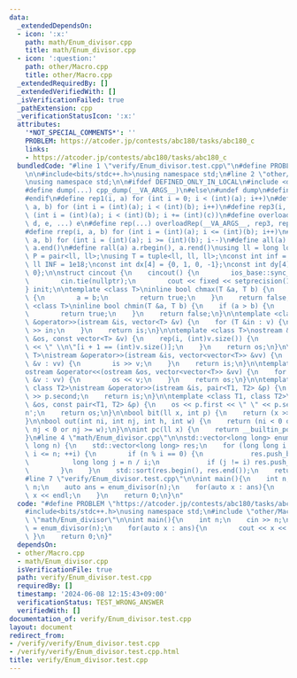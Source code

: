 ```yaml
---
data:
  _extendedDependsOn:
  - icon: ':x:'
    path: math/Enum_divisor.cpp
    title: math/Enum_divisor.cpp
  - icon: ':question:'
    path: other/Macro.cpp
    title: other/Macro.cpp
  _extendedRequiredBy: []
  _extendedVerifiedWith: []
  _isVerificationFailed: true
  _pathExtension: cpp
  _verificationStatusIcon: ':x:'
  attributes:
    '*NOT_SPECIAL_COMMENTS*': ''
    PROBLEM: https://atcoder.jp/contests/abc180/tasks/abc180_c
    links:
    - https://atcoder.jp/contests/abc180/tasks/abc180_c
  bundledCode: "#line 1 \"verify/Enum_divisor.test.cpp\"\n#define PROBLEM \"https://atcoder.jp/contests/abc180/tasks/abc180_c\"\
    \n\n#include<bits/stdc++.h>\nusing namespace std;\n#line 2 \"other/Macro.cpp\"\
    \nusing namespace std;\n\n#ifdef DEFINED_ONLY_IN_LOCAL\n#include <dump.hpp>\n\
    #define dump(...) cpp_dump(__VA_ARGS__)\n#else\n#undef dump\n#define dump(...)\n\
    #endif\n#define rep1(i, a) for (int i = 0; i < (int)(a); i++)\n#define rep2(i,\
    \ a, b) for (int i = (int)(a); i < (int)(b); i++)\n#define rep3(i, a, b, c) for\
    \ (int i = (int)(a); i < (int)(b); i += (int)(c))\n#define overloadRep(a, b, c,\
    \ d, e, ...) e\n#define rep(...) overloadRep(__VA_ARGS__, rep3, rep2, rep1)(__VA_ARGS__)\n\
    #define rrep(i, a, b) for (int i = (int)(a); i <= (int)(b); i++)\n#define drep(i,\
    \ a, b) for (int i = (int)(a); i >= (int)(b); i--)\n#define all(a) a.begin(),\
    \ a.end()\n#define rall(a) a.rbegin(), a.rend()\nusing ll = long long;\nusing\
    \ P = pair<ll, ll>;\nusing T = tuple<ll, ll, ll>;\nconst int inf = 1e9;\nconst\
    \ ll INF = 1e18;\nconst int dx[4] = {0, 1, 0, -1};\nconst int dy[4] = {1, 0, -1,\
    \ 0};\n\nstruct cincout {\n    cincout() {\n        ios_base::sync_with_stdio(false);\n\
    \        cin.tie(nullptr);\n        cout << fixed << setprecision(15);\n    }\n\
    } init;\n\ntemplate <class T>\ninline bool chmax(T &a, T b) {\n    if (a < b)\
    \ {\n        a = b;\n        return true;\n    }\n    return false;\n}\n\ntemplate\
    \ <class T>\ninline bool chmin(T &a, T b) {\n    if (a > b) {\n        a = b;\n\
    \        return true;\n    }\n    return false;\n}\n\ntemplate <class T>\nistream\
    \ &operator>>(istream &is, vector<T> &v) {\n    for (T &in : v) {\n        is\
    \ >> in;\n    }\n    return is;\n}\n\ntemplate <class T>\nostream &operator<<(ostream\
    \ &os, const vector<T> &v) {\n    rep(i, (int)v.size()) {\n        os << v[i]\
    \ << \" \\n\"[i + 1 == (int)v.size()];\n    }\n    return os;\n}\n\ntemplate <class\
    \ T>\nistream &operator>>(istream &is, vector<vector<T>> &vv) {\n    for (vector<T>\
    \ &v : vv) {\n        is >> v;\n    }\n    return is;\n}\n\ntemplate <class T>\n\
    ostream &operator<<(ostream &os, vector<vector<T>> &vv) {\n    for (vector<T>\
    \ &v : vv) {\n        os << v;\n    }\n    return os;\n}\n\ntemplate <class T1,\
    \ class T2>\nistream &operator>>(istream &is, pair<T1, T2> &p) {\n    is >> p.first\
    \ >> p.second;\n    return is;\n}\n\ntemplate <class T1, class T2>\nostream &operator<<(ostream\
    \ &os, const pair<T1, T2> &p) {\n    os << p.first << \" \" << p.second << '\\\
    n';\n    return os;\n}\n\nbool bit(ll x, int p) {\n    return (x >> p) & 1;\n\
    }\n\nbool out(int ni, int nj, int h, int w) {\n    return (ni < 0 or ni >= h or\
    \ nj < 0 or nj >= w);\n}\n\nint pc(ll x) {\n    return __builtin_popcountll(x);\n\
    }\n#line 4 \"math/Enum_divisor.cpp\"\n\nstd::vector<long long> enum_divisor(long\
    \ long n) {\n    std::vector<long long> res;\n    for (long long i = 1LL; i *\
    \ i <= n; ++i) {\n        if (n % i == 0) {\n            res.push_back(i);\n \
    \           long long j = n / i;\n            if (j != i) res.push_back(j);\n\
    \        }\n    }\n    std::sort(res.begin(), res.end());\n    return res;\n}\n\
    #line 7 \"verify/Enum_divisor.test.cpp\"\n\nint main(){\n    int n;\n    cin >>\
    \ n;\n    auto ans = enum_divisor(n);\n    for(auto x : ans){\n        cout <<\
    \ x << endl;\n    }\n    return 0;\n}\n"
  code: "#define PROBLEM \"https://atcoder.jp/contests/abc180/tasks/abc180_c\"\n\n\
    #include<bits/stdc++.h>\nusing namespace std;\n#include \"other/Macro\"\n#include\
    \ \"math/Enum_divisor\"\n\nint main(){\n    int n;\n    cin >> n;\n    auto ans\
    \ = enum_divisor(n);\n    for(auto x : ans){\n        cout << x << endl;\n   \
    \ }\n    return 0;\n}"
  dependsOn:
  - other/Macro.cpp
  - math/Enum_divisor.cpp
  isVerificationFile: true
  path: verify/Enum_divisor.test.cpp
  requiredBy: []
  timestamp: '2024-06-08 12:15:43+09:00'
  verificationStatus: TEST_WRONG_ANSWER
  verifiedWith: []
documentation_of: verify/Enum_divisor.test.cpp
layout: document
redirect_from:
- /verify/verify/Enum_divisor.test.cpp
- /verify/verify/Enum_divisor.test.cpp.html
title: verify/Enum_divisor.test.cpp
---
```

